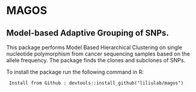 # MAGOS
## Model-based Adaptive Grouping of SNPs. 
 This package performs Model Based Hierarchical Clustering on single nucleotide polymorphism from cancer sequencing samples based on the allele frequency. The package finds the clones and subclones of SNPs. 
 
 To install the package run the following command in R:
 
 ``` Install from Github : devtools::install_github("liliulab/magos")```
 
